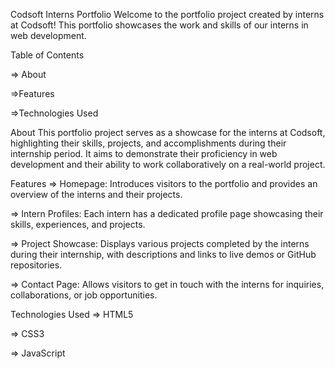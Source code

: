 Codsoft Interns Portfolio
Welcome to the portfolio project created by interns at Codsoft! This portfolio showcases the work and skills of our interns in web development.



Table of Contents

=> About

=>Features

=>Technologies Used



About
This portfolio project serves as a showcase for the interns at Codsoft, highlighting their skills, projects, and accomplishments during their internship period. It aims to demonstrate their proficiency in web development and their ability to work collaboratively on a real-world project.



Features
=> Homepage: Introduces visitors to the portfolio and provides an overview of the interns and their projects.

=> Intern Profiles: Each intern has a dedicated profile page showcasing their skills, experiences, and projects.

=> Project Showcase: Displays various projects completed by the interns during their internship, with descriptions and links to live demos or GitHub repositories.

=> Contact Page: Allows visitors to get in touch with the interns for inquiries, collaborations, or job opportunities.



Technologies Used
=> HTML5

=> CSS3

=> JavaScript
